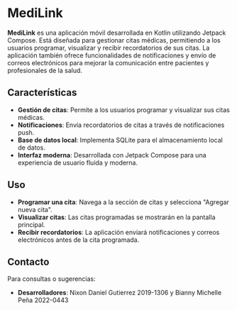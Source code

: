 # MediLink

**MediLink** es una aplicación móvil desarrollada en Kotlin utilizando Jetpack Compose. Está diseñada para gestionar citas médicas, permitiendo a los usuarios programar, visualizar y recibir recordatorios de sus citas. La aplicación también ofrece funcionalidades de notificaciones y envío de correos electrónicos para mejorar la comunicación entre pacientes y profesionales de la salud.

## Características

- **Gestión de citas**: Permite a los usuarios programar y visualizar sus citas médicas.
- **Notificaciones**: Envía recordatorios de citas a través de notificaciones push.
- **Base de datos local**: Implementa SQLite para el almacenamiento local de datos.
- **Interfaz moderna**: Desarrollada con Jetpack Compose para una experiencia de usuario fluida y moderna.

## Uso

- **Programar una cita**: Navega a la sección de citas y selecciona "Agregar nueva cita".
- **Visualizar citas**: Las citas programadas se mostrarán en la pantalla principal.
- **Recibir recordatorios**: La aplicación enviará notificaciones y correos electrónicos antes de la cita programada.

## Contacto

Para consultas o sugerencias:

- **Desarrolladores**: Nixon Daniel Gutierrez 2019-1306 y Bianny Michelle Peña 2022-0443
